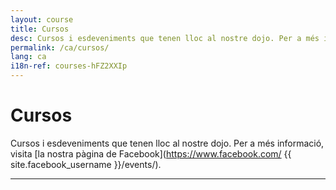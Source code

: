 ```yaml
---
layout: course
title: Cursos
desc: Cursos i esdeveniments que tenen lloc al nostre dojo. Per a més informació, visita la nostra pàgina de Facebook.
permalink: /ca/cursos/
lang: ca
i18n-ref: courses-hFZ2XXIp
---
```


# Cursos

Cursos i esdeveniments que tenen lloc al nostre dojo. Per a més informació, visita [la nostra pàgina de Facebook](https://www.facebook.com/ {{ site.facebook_username }}/events/).

<hr>
